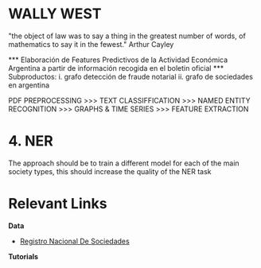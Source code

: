 # WALLY WEST


"the object of law was to say a thing in the greatest number of words, of mathematics to say it in the fewest." Arthur Cayley

*** Elaboración de Features Predictivos de la Actividad Económica Argentina a partir de información recogida en el boletin oficial ***
Subproductos:
i.  grafo detección de fraude notarial
ii. grafo de sociedades en argentina




PDF PREPROCESSING  >>> TEXT CLASSIFFICATION >>> NAMED ENTITY RECOGNITION >>> GRAPHS & TIME SERIES >>> FEATURE EXTRACTION


# 4. NER

The approach should be to train a different model for each of the main society types, this should increase the quality of the NER task




# Relevant Links
**Data**
* [Registro Nacional De Sociedades](https://datos.gob.ar/dataset/justicia-registro-nacional-sociedades)

**Tutorials**

